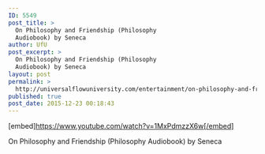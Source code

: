 ```yaml
---
ID: 5549
post_title: >
  On Philosophy and Friendship (Philosophy
  Audiobook) by Seneca
author: UfU
post_excerpt: >
  On Philosophy and Friendship (Philosophy
  Audiobook) by Seneca
layout: post
permalink: >
  http://universalflowuniversity.com/entertainment/on-philosophy-and-friendship-philosophy-audiobook-by-seneca/
published: true
post_date: 2015-12-23 00:18:43
---
```

[embed]https://www.youtube.com/watch?v=1MxPdmzzX6w[/embed]<br>
<p>On Philosophy and Friendship (Philosophy Audiobook) by Seneca</p>